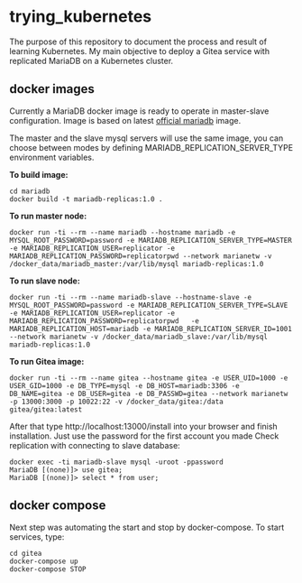 # trying_kubernetes

The purpose of this repository to document the process and result of learning Kubernetes. My main objective to deploy a  Gitea service with replicated MariaDB on a Kubernetes cluster.

## docker images
Currently a MariaDB docker image is ready to operate in master-slave configuration. Image is based on latest [official mariadb](https://hub.docker.com/_/mariadb) image.

The master and the slave mysql servers will use the same image, you can choose between modes by defining MARIADB_REPLICATION_SERVER_TYPE environment variables.


**To build image:**
```
cd mariadb
docker build -t mariadb-replicas:1.0 .
```
**To run master node:**
```
docker run -ti --rm --name mariadb --hostname mariadb -e MYSQL_ROOT_PASSWORD=password -e MARIADB_REPLICATION_SERVER_TYPE=MASTER -e MARIADB_REPLICATION_USER=replicator -e MARIADB_REPLICATION_PASSWORD=replicatorpwd --network marianetw -v /docker_data/mariadb_master:/var/lib/mysql mariadb-replicas:1.0
```
**To run slave node:**
```
docker run -ti --rm --name mariadb-slave --hostname-slave -e MYSQL_ROOT_PASSWORD=password -e MARIADB_REPLICATION_SERVER_TYPE=SLAVE -e MARIADB_REPLICATION_USER=replicator -e MARIADB_REPLICATION_PASSWORD=replicatorpwd   -e MARIADB_REPLICATION_HOST=mariadb -e MARIADB_REPLICATION_SERVER_ID=1001 --network marianetw -v /docker_data/mariadb_slave:/var/lib/mysql mariadb-replicas:1.0
```

**To run Gitea image:**
```
docker run -ti --rm --name gitea --hostname gitea -e USER_UID=1000 -e USER_GID=1000 -e DB_TYPE=mysql -e DB_HOST=mariadb:3306 -e DB_NAME=gitea -e DB_USER=gitea -e DB_PASSWD=gitea --network marianetw -p 13000:3000 -p 10022:22 -v /docker_data/gitea:/data gitea/gitea:latest
```
After that type http://localhost:13000/install into your browser and finish installation. Just use the password for the first account you made
Check replication with connecting to slave database:
```
docker exec -ti mariadb-slave mysql -uroot -ppassword
MariaDB [(none)]> use gitea;
MariaDB [(none)]> select * from user;
```

## docker compose
Next step was automating the start and stop by docker-compose.
To start services, type:
```
cd gitea
docker-compose up
docker-compose STOP
```
